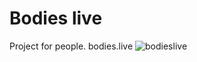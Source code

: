 # Bodies live
Project for people.
bodies.live
![bodieslive](https://user-images.githubusercontent.com/31999039/39038557-1f140dbc-4484-11e8-9c55-d7abfb17a87d.jpg)
